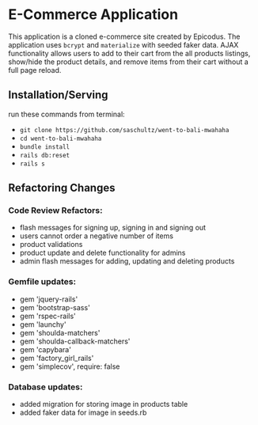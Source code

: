 # E-Commerce Application

This application is a cloned e-commerce site created by Epicodus. The application uses `bcrypt` and `materialize` with seeded faker data. AJAX functionality allows users to add to their cart from the all products listings, show/hide the product details, and remove items from their cart without a full page reload.

## Installation/Serving
run these commands from terminal:

* `git clone https://github.com/saschultz/went-to-bali-mwahaha`
* `cd went-to-bali-mwahaha`
* `bundle install`
* `rails db:reset`
* `rails s`

## Refactoring Changes

### Code Review Refactors:

  * flash messages for signing up, signing in and signing out
  * users cannot order a negative number of items
  * product validations
  * product update and delete functionality for admins
  * admin flash messages for adding, updating and deleting products

### Gemfile updates:

  * gem 'jquery-rails'
  * gem 'bootstrap-sass'
  * gem 'rspec-rails'
  * gem 'launchy'
  * gem 'shoulda-matchers'
  * gem 'shoulda-callback-matchers'
  * gem 'capybara'
  * gem 'factory_girl_rails'
  * gem 'simplecov', require: false
  <!-- * gem 'rails_admin', '~> 1.2' -->

### Database updates:

  * added migration for storing image in products table
  * added faker data for image in seeds.rb
